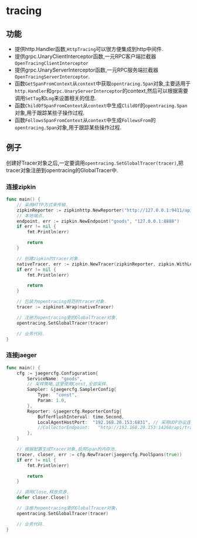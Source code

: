 # tracing

## 功能
* 提供http.Handler函数,`HttpTracing`可以很方便集成到http中间件.
* 提供grpc.UnaryClientInterceptor函数,一元RPC客户端拦截器`OpenTracingClientInterceptor`
* 提供grpc.UnaryServerInterceptor函数,一元RPC服务端拦截器`OpenTracingServerInterceptor`.
* 函数`GetSpanFromContext`从`context`中获取`opentracing.Span`对象,主要适用于`http.Handler`和`grpc.UnaryServerInterceptor`的context,然后可以根据需要调用`SetTag`和`Log`来设置相关的信息.
* 函数`ChildOfSpanFromContext`从`context`中生成`ClildOf`的`opentracing.Span`对象,用于跟踪某些子操作过程.
* 函数`FollowsSpanFromContext`从`context`中生成`FollewsFrom`的`opentracing.Span`对象,用于跟踪某些操作过程.

## 例子
创建好Tracer对象之后,一定要调用`opentracing.SetGlobalTracer(tracer)`,把tracer对象注册到opentracing的GlobalTracer中.
### 连接zipkin
``` go
func main() {
	// 采用HTTP方式来传输.
	zipkinReporter := zipkinhttp.NewReporter("http://127.0.0.1:9411/api/v2/spans")
	// 本地端点.
	endpoint, err := zipkin.NewEndpoint("goods", "127.0.0.1:8888")
	if err != nil {
		fmt.Println(err)

		return
	}

	// 创建zipkin的tracer对象.
	nativeTracer, err := zipkin.NewTracer(zipkinReporter, zipkin.WithLocalEndpoint(endpoint))
	if err != nil {
		fmt.Println(err)

		return
	}

	// 包装为opentracing规范的tracer对象.
	tracer := zipkinot.Wrap(nativeTracer)

	// 注册为opentracing里的GlobalTracer对象.
	opentracing.SetGlobalTracer(tracer)

	// 业务代码.
}
```
### 连接jaeger
``` go
func main() {
	cfg := jaegercfg.Configuration{
		ServiceName: "goods",
		// 采样策略,这里使用Const,全部采样.
		Sampler: &jaegercfg.SamplerConfig{
			Type:  "const",
			Param: 1.0,
		},
		Reporter: &jaegercfg.ReporterConfig{
			BufferFlushInterval: time.Second,
			LocalAgentHostPort:  "192.168.20.153:6831", // 采用UDP协议连接Agent.
			//CollectorEndpoint:   "http://192.168.20.153:14268/api/traces", // 采用HTTP协议直连Collector
		},
	}

	// 根据配置生成Tracer对象,启用Span的内存池.
	tracer, closer, err := cfg.NewTracer(jaegercfg.PoolSpans(true))
	if err != nil {
		fmt.Println(err)

		return
	}

	// 调用Close,释放资源.
	defer closer.Close()

	// 注册为opentracing里的GlobalTracer对象.
	opentracing.SetGlobalTracer(tracer)

	// 业务代码.
}
```